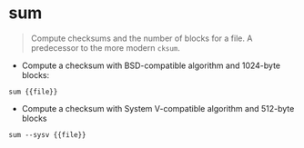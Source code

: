 # sum

> Compute checksums and the number of blocks for a file.
> A predecessor to the more modern `cksum`.

- Compute a checksum with BSD-compatible algorithm and 1024-byte blocks:

`sum {{file}}`

- Compute a checksum with System V-compatible algorithm and 512-byte blocks

`sum --sysv {{file}}`
